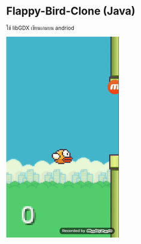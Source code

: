 # Flappy-Bird-Clone (Java)
ใช้ libGDX เขียนเกมบน andriod

<img src="https://raw.githubusercontent.com/Donung/Note_Retrofit2_MVP/main/image.gif/flappy%20bird.gif" width="300"/>
